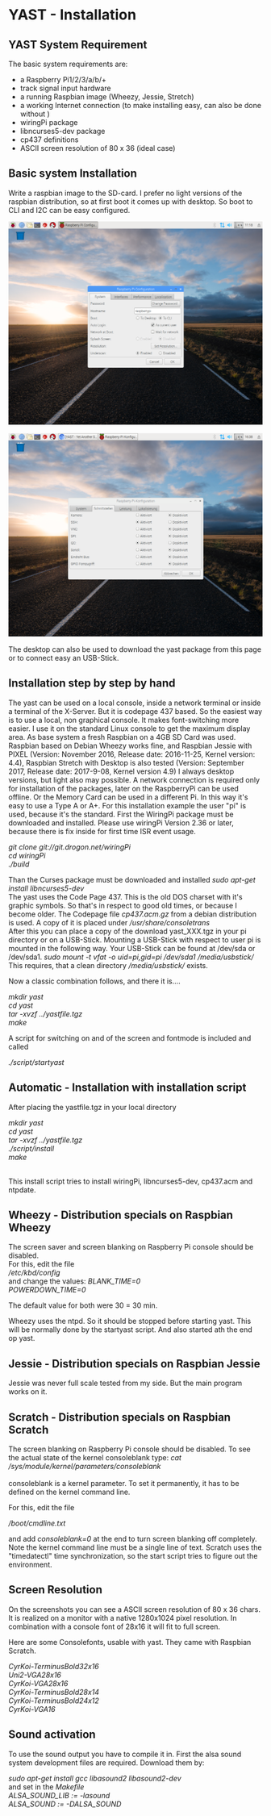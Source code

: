# YAST - Installation

## YAST System Requirement
    
The basic system requirements are:
- a Raspberry Pi1/2/3/a/b/+ 
- track signal input hardware
- a running Raspbian image (Wheezy, Jessie, Stretch)
- a working Internet connection (to make installing easy, can also be done without )
- wiringPi package
- libncurses5-dev package
- cp437 definitions 
- ASCII screen resolution of 80 x 36 (ideal case)

## Basic system Installation

Write a raspbian image to the SD-card.
I prefer no light versions of the raspbian distribution, so at first boot it comes up with desktop.
So boot to CLI and I2C can be easy configured.

![Raspberry Pi GFX Configuration Screenshot](pictures/RPI_CONF_1280x1024_01.PNG "Raspberry Pi GFX Configuration Screenshot")

![Raspberry Pi GFX Configuration Screenshot](pictures/RPI_CONF_1280x1024_02.PNG "Raspberry Pi GFX Configuration Screenshot")
    
The desktop can also be used to download the yast package from this page or to connect
easy an USB-Stick.
    
        
## Installation step by step by hand

The yast can be used on a local console, inside a network terminal or inside a terminal
of the X-Server. But it is codepage 437 based. So the easiest way is to
use a local, non graphical console. It makes font-switching more easier.
I use it on the standard Linux console to get the maximum display area.
As base system a fresh Raspbian on a 4GB SD Card was used.
Raspbian based on Debian Wheezy works fine, and Raspbian Jessie with PIXEL (Version: November 2016,
Release date: 2016-11-25, Kernel version: 4.4), Raspbian Stretch with Desktop is also tested (Version: September 2017,
Release date: 2017-9-08, Kernel version 4.9)
I always desktop versions, but light also may possible.
A network connection is required only for installation of the packages, later on the RaspberryPi
can be used offline. Or the Memory Card can be used in a different Pi. In this way it's easy to
use a Type A or A+. For this installation example the user "pi" is used, because it's the standard.
First the WiringPi package must be downloaded and installed.
Please use wiringPi Version 2.36 or later, because there is fix inside for first time ISR event usage.

<cite>git clone git://git.drogon.net/wiringPi<br>
cd wiringPi<br>
./build<br></cite>

Than the Curses package must be downloaded and installed
<cite>sudo apt-get install libncurses5-dev</cite><br>
The yast uses the Code Page 437. This is the old DOS charset with it's graphic symbols.
So that's in respect to good old times, or because I become older.
The Codepage file
<cite>cp437.acm.gz</cite> from a debian distribution is used.
A copy of it is placed under
<cite>/usr/share/consoletrans</cite><br>
After this you can place a copy of the download yast_XXX.tgz in your pi directory or on a USB-Stick.
Mounting a USB-Stick with respect to user pi is mounted in the following way.
Your USB-Stick can be found at /dev/sda or /dev/sda1.
<cite>sudo mount -t vfat -o uid=pi,gid=pi /dev/sda1 /media/usbstick/</cite><br>
This requires, that a clean directory
<cite>/media/usbstick/</cite> exists.

Now a classic combination follows, and there it is....

<cite> mkdir yast
      <br> cd yast
      <br> tar -xvzf ../yastfile.tgz
      <br> make </cite><br>
	  
A script for switching on and of the screen and fontmode is included and called

<cite>./script/startyast</cite><br>

## Automatic - Installation with installation script

After placing the yastfile.tgz in your local directory 

<cite> mkdir yast
      <br> cd yast
      <br> tar -xvzf ../yastfile.tgz
      <br> ./script/install
      <br> make
      <br> </cite><br>
	  
This install script tries to install wiringPi, libncurses5-dev, cp437.acm and ntpdate.

## Wheezy - Distribution specials on Raspbian Wheezy

The screen saver and screen blanking on Raspberry Pi console should be disabled.  
For this, edit the file  
<cite> /etc/kbd/config</cite><br>
and change the values:
<cite>BLANK_TIME=0<br>
POWERDOWN_TIME=0</cite><br>

The default value for both were 30 = 30 min.

Wheezy uses the ntpd.
So it should be stopped before starting yast.
This will be normally done by the startyast script.
And also started ath the end op yast.


## Jessie - Distribution specials on Raspbian Jessie


Jessie was never full scale tested from my side.
But the main program works on it.

## Scratch - Distribution specials on Raspbian Scratch
    
The screen blanking on Raspberry Pi console should be disabled.
To see the actual state of the kernel consoleblank type:
<cite>cat /sys/module/kernel/parameters/consoleblank</cite><br>  
consoleblank is a kernel parameter. To set it permanently, it has to be defined on the kernel command line.

For this, edit the file

<cite>/boot/cmdline.txt</cite><br>

and add <cite>consoleblank=0</cite> at the end to turn screen blanking off completely.
Note the kernel command line must be a single line of text.
Scratch uses the "timedatectl" time synchronization, so the start script tries to figure out the environment.

## Screen Resolution

On the screenshots you can see a ASCII screen resolution of 80 x 36 chars.
It is realized on a monitor with a native 1280x1024 pixel resolution. In combination with
a console font of 28x16 it will fit to full screen.

Here are some Consolefonts, usable with yast. They came with Raspbian Scratch.

<cite>
CyrKoi-TerminusBold32x16<br>
Uni2-VGA28x16<br>
CyrKoi-VGA28x16<br>
CyrKoi-TerminusBold28x14<br>
CyrKoi-TerminusBold24x12<br>
CyrKoi-VGA16<br>
</cite>

## Sound activation 

To use the sound output you have to compile it in.
First the alsa sound system development files are required. Download them by:

<cite> sudo apt-get install gcc libasound2 libasound2-dev</cite><br>
and set in the <cite>Makefile</cite> <br>
<cite> ALSA_SOUND_LIB := -lasound<br>ALSA_SOUND := -DALSA_SOUND</cite><br>
	